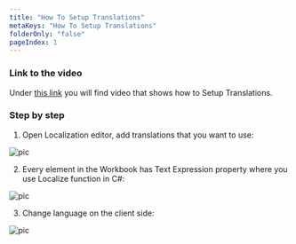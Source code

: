 ```yaml
---
title: "How To Setup Translations"
metaKeys: "How To Setup Translations"
folderOnly: "false"
pageIndex: 1
---
```




### Link to the video

Under [this link](https://profitbasedocs.blob.core.windows.net/videos/Localisation.mp4) you will find video that shows how to Setup Translations. 
<br/>


### Step by step


1.  Open Localization editor, add translations that you want to use:

![pic](https://profitbasedocs.blob.core.windows.net/images/HTloc%20(1).png)

2. Every element in the Workbook has Text Expression property where you use Localize function in C#:

![pic](https://profitbasedocs.blob.core.windows.net/images/HTloc%20(2).png)

3. Change language on the client side:

![pic](https://profitbasedocs.blob.core.windows.net/images/HTloc%20(3).png)
